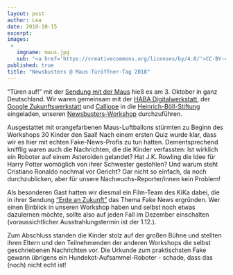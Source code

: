 ```yaml
---
layout: post
author: Lea
date: 2018-10-15
excerpt:
images:
 -
   imgname: maus.jpg
   sub: "<a href='https://creativecommons.org/licenses/by/4.0/'>CC-BY-4.0</a>, OKF DE, Foto: Lea Pfau"
published: true
title: "Newsbusters @ Maus Türöffner-Tag 2018" 
---
```


“Türen auf!” mit der [Sendung mit der Maus](https://www.wdrmaus.de/extras/tueren_auf.php5) hieß es am 3. Oktober in ganz Deutschland. Wir waren gemeinsam mit der [HABA Digitalwerkstatt](https://www.digitalwerkstatt.de/), der [Google Zukunftswerkstatt](https://learndigital.withgoogle.com/zukunftswerkstatt) und [Calliope](https://calliope.cc/) in die [Heinrich-Böll-Stiftung](https://www.boell.de/) eingeladen, unseren [Newsbusters-Workshop](https://demokratielabore.de/workshops/newsbusters/) durchzuführen.

Ausgestattet mit orangefarbenen Maus-Luftballons stürmten zu Beginn des Workshops 30 Kinder den Saal! Nach einem ersten Quiz wurde klar, dass wir es hier mit echten Fake-News-Profis zu tun hatten. Dementsprechend knifflig waren auch die Nachrichten, die die Kinder verfassten: Ist wirklich ein Roboter auf einem Asteroiden gelandet? Hat J.K. Rowling die Idee für Harry Potter womöglich von ihrer Schwester gestohlen? Und warum steht Cristiano Ronaldo nochmal vor Gericht? Gar nicht so einfach, da noch durchzublicken, aber für unsere Nachwuchs-Reporter/innen kein Problem! 

Als besonderen Gast hatten wir diesmal ein Film-Team des KiKa dabei, die in ihrer Sendung [“Erde an Zukunft”](https://www.kika.de/erde-an-zukunft/index.html) das Thema Fake News ergründen. Wer einen Einblick in unseren Workshop haben und selbst noch etwas dazulernen möchte, sollte also auf jeden Fall im Dezember einschalten (voraussichtlicher Ausstrahlungstermin ist der 1.12.).

Zum Abschluss standen die Kinder stolz auf der großen Bühne und stellten ihren Eltern und den Teilnehmenden der anderen Workshops die selbst geschriebenen Nachrichten vor. Die Urkunde zum praktischsten Fake gewann übrigens ein Hundekot-Aufsammel-Roboter - schade, dass das (noch) nicht echt ist!